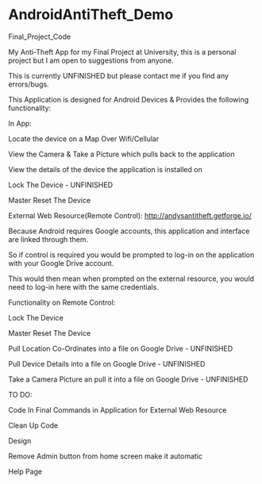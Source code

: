 # AndroidAntiTheft_Demo
Final_Project_Code

My Anti-Theft App for my Final Project at University, this is a personal project but I am open to suggestions from anyone.

This is currently UNFINISHED but please contact me if you find any errors/bugs.

This Application is designed for Android Devices & Provides the following functionality:

In App:

Locate the device on a Map Over Wifi/Cellular

View the Camera & Take a Picture which pulls back to the application

View the details of the device the application is installed on

Lock The Device - UNFINISHED

Master Reset The Device 

External Web Resource(Remote Control):
http://andysantitheft.getforge.io/

Because Android requires Google accounts, this application and interface are linked through them.

So if control is required you would be prompted to log-in on the application with your Google Drive account. 

This would then mean when prompted on the external resource, you would need to log-in here with the same credentials.

Functionality on Remote Control:

Lock The Device

Master Reset The Device

Pull Location Co-Ordinates into a file on Google Drive - UNFINISHED

Pull Device Details into a file on Google Drive - UNFINISHED 

Take a Camera Picture an pull it into a file on Google Drive - UNFINISHED

TO DO:

Code In Final Commands in Application for External Web Resource

Clean Up Code

Design

Remove Admin button from home screen make it automatic

Help Page
